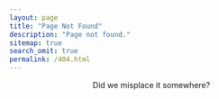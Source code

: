 ```yaml
---
layout: page
title: "Page Not Found"
description: "Page not found."
sitemap: true
search_omit: true
permalink: /404.html
---  
```


<center id="404msg">Did we misplace it somewhere?</center>

<script>
var messages = [
					"Did we misplace it somewhere?",
					"404 is a palindromic number.",
					"If a post is requested and no servers are around to serve it, does it really exist?"
				]
document.getElementById("404msg").innerHTML = messages[Math.floor(Math.random()*messages.length)];
</script>